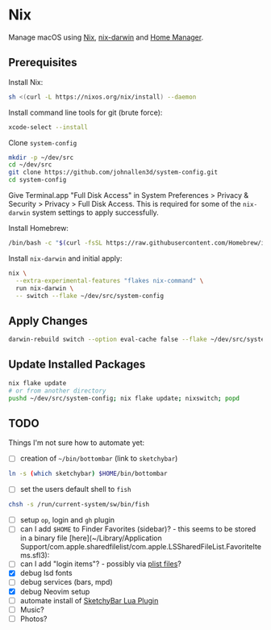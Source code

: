 # Nix

Manage macOS using [Nix](https://nixos.org/nix/), [nix-darwin](https://github.com/LnL7/nix-darwin) and [Home Manager](https://github.com/nix-community/home-manager).

## Prerequisites

Install Nix:

```bash
sh <(curl -L https://nixos.org/nix/install) --daemon
```

Install command line tools for git (brute force):

```bash
xcode-select --install
```

Clone `system-config`

```bash
mkdir -p ~/dev/src
cd ~/dev/src
git clone https://github.com/johnallen3d/system-config.git
cd system-config
```

Give Terminal.app "Full Disk Access" in System Preferences > Privacy & Security > Privacy > Full Disk Access. This is required for some of the `nix-darwin` system settings to apply successfully.

Install Homebrew:

```bash
/bin/bash -c "$(curl -fsSL https://raw.githubusercontent.com/Homebrew/install/HEAD/install.sh)"
```

Install `nix-darwin` and initial apply:

```bash
nix \
  --extra-experimental-features "flakes nix-command" \
  run nix-darwin \
  -- switch --flake ~/dev/src/system-config
```

## Apply Changes

```bash
darwin-rebuild switch --option eval-cache false --flake ~/dev/src/system-config/.#
```

## Update Installed Packages

```bash
nix flake update
# or from another directory
pushd ~/dev/src/system-config; nix flake update; nixswitch; popd
```

## TODO

Things I'm not sure how to automate yet:

- [ ] creation of `~/bin/bottombar` (link to `sketchybar`)

```bash
ln -s (which sketchybar) $HOME/bin/bottombar
```

- [ ] set the users default shell to `fish`

```bash
chsh -s /run/current-system/sw/bin/fish
```

- [ ] setup `op`, login and `gh` plugin
- [ ] can I add `$HOME` to Finder Favorites (sidebar)? - this seems to be stored in a binary file [here](~/Library/Application Support/com.apple.sharedfilelist/com.apple.LSSharedFileList.FavoriteItems.sfl3):
- [ ] can I add "login items"? - possibly via [plist files](https://stackoverflow.com/a/7643260/407530)?
- [x] debug lsd fonts
- [ ] debug services (bars, mpd)
- [x] debug Neovim setup
- [ ] automate install of [SketchyBar Lua Plugin](https://github.com/FelixKratz/SbarLua?tab=readme-ov-file#sketchybar-lua-plugin)
- [ ] Music?
- [ ] Photos?
